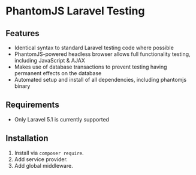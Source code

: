 # PhantomJS Laravel Testing

## Features

* Identical syntax to standard Laravel testing code where possible
* PhantomJS-powered headless browser allows full functionality testing, including JavaScript & AJAX
* Makes use of database transactions to prevent testing having permanent effects on the database
* Automated setup and install of all dependencies, including phantomjs binary

## Requirements

*  Only Laravel 5.1 is currently supported

## Installation

1. Install via `composer require`.
2. Add service provider.
3. Add global middleware.
